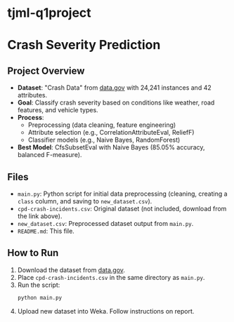 # tjml-q1project

# Crash Severity Prediction

## Project Overview
- **Dataset**: "Crash Data" from [data.gov](https://catalog.data.gov/dataset/crash-data) with 24,241 instances and 42 attributes.
- **Goal**: Classify crash severity based on conditions like weather, road features, and vehicle types.
- **Process**: 
  - Preprocessing (data cleaning, feature engineering)
  - Attribute selection (e.g., CorrelationAttributeEval, ReliefF)
  - Classifier models (e.g., Naive Bayes, RandomForest)
- **Best Model**: CfsSubsetEval with Naive Bayes (85.05% accuracy, balanced F-measure).

## Files
- `main.py`: Python script for initial data preprocessing (cleaning, creating a `class` column, and saving to `new_dataset.csv`).
- `cpd-crash-incidents.csv`: Original dataset (not included, download from the link above).
- `new_dataset.csv`: Preprocessed dataset output from `main.py`.
- `README.md`: This file.

## How to Run
1. Download the dataset from [data.gov](https://catalog.data.gov/dataset/crash-data).
2. Place `cpd-crash-incidents.csv` in the same directory as `main.py`.
3. Run the script:
   ```bash
   python main.py
4. Upload new dataset into Weka. Follow instructions on report.
